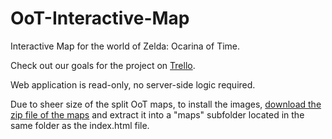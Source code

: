# OoT-Interactive-Map
Interactive Map for the world of Zelda: Ocarina of Time.

Check out our goals for the project on [Trello](https://trello.com/b/DSrWWi3Z/ocarina-of-time-interactive-map).

Web application is read-only, no server-side logic required.

Due to sheer size of the split OoT maps, to install the images, [download the zip file of the maps](https://drive.google.com/open?id=0B1zZPhx5b2i1X05PQzV0YU1EVkU) and extract it into a "maps" subfolder located in the same folder as the index.html file.
